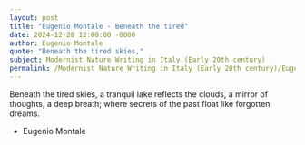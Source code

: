 ```yaml
---
layout: post
title: "Eugenio Montale - Beneath the tired"
date: 2024-12-28 12:00:00 -0000
author: Eugenio Montale
quote: "Beneath the tired skies,"
subject: Modernist Nature Writing in Italy (Early 20th century)
permalink: /Modernist Nature Writing in Italy (Early 20th century)/Eugenio Montale/Eugenio Montale - Beneath the tired
---
```


Beneath the tired skies,
a tranquil lake reflects the clouds,
a mirror of thoughts, a deep breath;
where secrets of the past
float like forgotten dreams.

- Eugenio Montale
